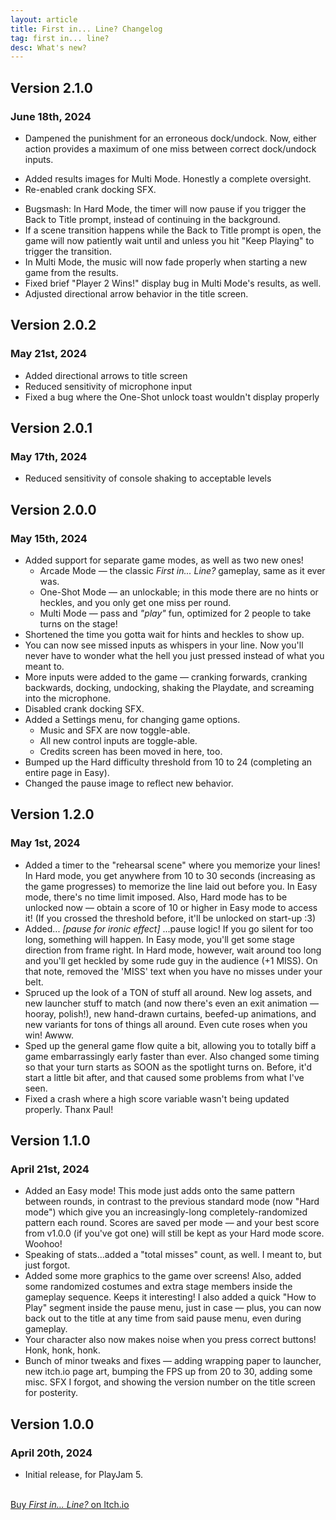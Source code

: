 ```yaml
---
layout: article
title: First in... Line? Changelog
tag: first in... line?
desc: What's new?
---
```

## Version 2.1.0

### June 18th, 2024

<!--- First version release on Catalog!-->
- Dampened the punishment for an erroneous dock/undock. Now, either action provides a maximum of one miss between correct dock/undock inputs.
<!--- Added default username check when fetching leaderboards-->
- Added results images for Multi Mode. Honestly a complete oversight.
- Re-enabled crank docking SFX.
<!--- Added controls indicators to leaderboards & scores.-->
- Bugsmash: In Hard Mode, the timer will now pause if you trigger the Back to Title prompt, instead of continuing in the background.
- If a scene transition happens while the Back to Title prompt is open, the game will now patiently wait until and unless you hit "Keep Playing" to trigger the transition.
- In Multi Mode, the music will now fade properly when starting a new game from the results.
- Fixed brief "Player 2 Wins!" display bug in Multi Mode's results, as well.
- Adjusted directional arrow behavior in the title screen.

## Version 2.0.2

### May 21st, 2024

- Added directional arrows to title screen <!--and High Scores scene-->
- Reduced sensitivity of microphone input
- Fixed a bug where the One-Shot unlock toast wouldn't display properly
<!--\- Catalog - fixed leaderboards to scream at proper endpoints-->

## Version 2.0.1

### May 17th, 2024

- Reduced sensitivity of console shaking to acceptable levels
<!--\- Catalog - removed debug print statements in High Scores scene-->

## Version 2.0.0

### May 15th, 2024

- Added support for separate game modes, as well as two new ones!
	- Arcade Mode — the classic *First in... Line?* gameplay, same as it ever was.
	- One-Shot Mode — an unlockable; in this mode there are no hints or heckles, and you only get one miss per round.
	- Multi Mode — pass and *"play"* fun, optimized for 2 people to take turns on the stage!
- Shortened the time you gotta wait for hints and heckles to show up.
- You can now see missed inputs as whispers in your line. Now you'll never have to wonder what the hell you just pressed instead of what you meant to.
- More inputs were added to the game — cranking forwards, cranking backwards, docking, undocking, shaking the Playdate, and screaming into the microphone.
- Disabled crank docking SFX.
- Added a Settings menu, for changing game options.
	- Music and SFX are now toggle-able.
	- All new control inputs are toggle-able.
	- Credits screen has been moved in here, too.
- Bumped up the Hard difficulty threshold from 10 to 24 (completing an entire page in Easy).
- Changed the pause image to reflect new behavior.
<!--\- Added support for on-line leaderboards in Catalog -->

## Version 1.2.0

### May 1st, 2024

- Added a timer to the "rehearsal scene" where you memorize your lines! In Hard mode, you get anywhere from 10 to 30 seconds (increasing as the game progresses) to memorize the line laid out before you. In Easy mode, there's no time limit imposed. Also, Hard mode has to be unlocked now — obtain a score of 10 or higher in Easy mode to access it! (If you crossed the threshold before, it'll be unlocked on start-up :3)
- Added... *[pause for ironic effect]* ...pause logic! If you go silent for too long, something will happen. In Easy mode, you'll get some stage direction from frame right. In Hard mode, however, wait around too long and you'll get heckled by some rude guy in the audience (+1 MISS). On that note, removed the 'MISS' text when you have no misses under your belt.
- Spruced up the look of a TON of stuff all around. New log assets, and new launcher stuff to match (and now there's even an exit animation — hooray, polish!), new hand-drawn curtains, beefed-up animations, and new variants for tons of things all around. Even cute roses when you win! Awww.
- Sped up the general game flow quite a bit, allowing you to totally biff a game embarrassingly early faster than ever. Also changed some timing so that your turn starts as SOON as the spotlight turns on. Before, it'd start a little bit after, and that caused some problems from what I've seen.
- Fixed a crash where a high score variable wasn't being updated properly. Thanx Paul!

## Version 1.1.0

### April 21st, 2024

- Added an Easy mode! This mode just adds onto the same pattern between rounds, in contrast to the previous standard mode (now "Hard mode") which give you an increasingly-long completely-randomized pattern each round. Scores are saved per mode — and your best score from v1.0.0 (if you've got one) will still be kept as your Hard mode score. Woohoo!
- Speaking of stats...added a "total misses" count, as well. I meant to, but just forgot.
- Added some more graphics to the game over screens! Also, added some randomized costumes and extra stage members inside the gameplay sequence. Keeps it interesting! I also added a quick "How to Play" segment inside the pause menu, just in case — plus, you can now back out to the title at any time from said pause menu, even during gameplay.
- Your character also now makes noise when you press correct buttons! Honk, honk, honk.
- Bunch of minor tweaks and fixes — adding wrapping paper to launcher, new itch.io page art, bumping the FPS up from 20 to 30, adding some misc. SFX I forgot, and showing the version number on the title screen for posterity.

## Version 1.0.0

### April 20th, 2024

- Initial release, for PlayJam 5.


<br>
<a href="https://stuffbyrae.itch.io/first-in-line" class="button">Buy <i>First in... Line?</i> on Itch.io</a>
